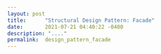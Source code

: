 ```yaml
---
layout: post
title:      "Structural Design Pattern: Facade"
date:       2021-07-21 04:40:22 -0400
description: "...."
permalink:  design_pattern_facade
---
```


